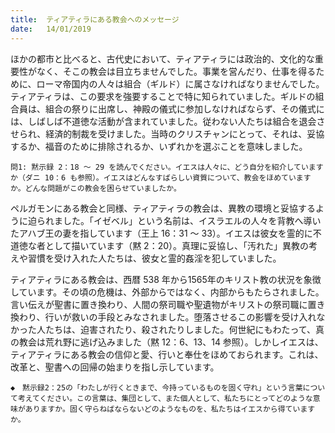 ```yaml
---
title:  ティアティラにある教会へのメッセージ
date:   14/01/2019
---
```


ほかの都市と比べると、古代史において、ティアティラには政治的、文化的な重要性がなく、そこの教会は目立ちませんでした。事業を営んだり、仕事を得るために、ローマ帝国内の人々は組合（ギルド）に属さなければなりませんでした。ティアティラは、この要求を強要することで特に知られていました。ギルドの組合員は、組合の祭りに出席し、神殿の儀式に参加しなければならず、その儀式には、しばしば不道徳な活動が含まれていました。従わない人たちは組合を退会させられ、経済的制裁を受けました。当時のクリスチャンにとって、それは、妥協するか、福音のために排除されるか、いずれかを選ぶことを意味しました。

`問1: 黙示録 2：18 ～ 29 を読んでください。イエスは人々に、どう自分を紹介していますか（ダニ 10：6 も参照）。イエスはどんなすばらしい資質について、教会をほめていますか。どんな問題がこの教会を困らせていましたか。`

ペルガモンにある教会と同様、ティアティラの教会は、異教の環境と妥協するように迫られました。「イゼベル」という名前は、イスラエルの人々を背教へ導いたアハブ王の妻を指しています（王上 16：31 ～ 33）。イエスは彼女を霊的に不道徳な者として描いています（黙 2：20）。真理に妥協し、「汚れた」異教の考えや習慣を受け入れた人たちは、彼女と霊的姦淫を犯していました。

ティアティラにある教会は、西暦 538 年から1565年のキリスト教の状況を象徴しています。その頃の危機は、外部からではなく、内部からもたらされました。言い伝えが聖書に置き換わり、人間の祭司職や聖遺物がキリストの祭司職に置き換わり、行いが救いの手段とみなされました。堕落させるこの影響を受け入れなかった人たちは、迫害されたり、殺されたりしました。何世紀にもわたって、真の教会は荒れ野に逃げ込みました（黙 12：6、13、14 参照）。しかしイエスは、ティアティラにある教会の信仰と愛、行いと奉仕をほめておられます。これは、改革と、聖書への回帰の始まりを指し示しています。

`◆　黙示録2：25の「わたしが行くときまで、今持っているものを固く守れ」という言葉について考えてください。この言葉は、集団として、また個人として、私たちにとってどのような意味がありますか。固く守らねばならないどのようなものを、私たちはイエスから得ていますか。`